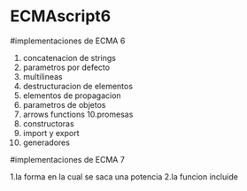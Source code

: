 # ECMAscript6

#implementaciones de ECMA 6

1. concatenacion de strings
2. parametros por defecto
3. multilineas
4. destructuracion de elementos
7. elementos de propagacion
8. parametros de objetos
9. arrows functions
10.promesas
11. constructoras
12. import y export
13. generadores 

#implementaciones de ECMA 7

1.la forma en la cual se saca una potencia
2.la funcion incluide